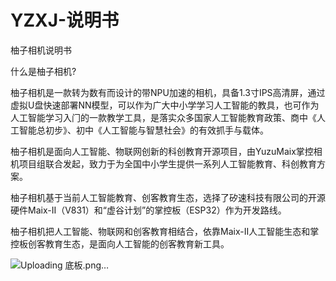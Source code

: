 # YZXJ-说明书
柚子相机说明书

什么是柚子相机?

柚子相机是一款转为数有而设计的带NPU加速的相机，具备1.3寸IPS高清屏，通过虚拟U盘快速部署NN模型，可以作为广大中小学学习人工智能的教具，也可作为人工智能学习入⻔的一款教学工具，是落实众多国家人工智能教育政策、商中《人工智能总初步》、初中《人工智能与智慧社会》的有效抓手与载体。

柚子相机是面向人工智能、物联网创新的科创教育开源项目，由YuzuMaix掌控相机项目组联合发起，致力于为全国中小学生提供一系列人工智能教育、科创教育方案。

柚子相机基于当前人工智能教育、创客教育生态，选择了矽速科技有限公司的开源硬件Maix-II（V831）和“虚谷计划”的掌控板（ESP32）作为开发路线。

柚子相机把人工智能、物联网和创客教育相结合，依靠Maix-II人工智能生态和掌控板创客教育生态，是面向人工智能的创客教育新工具。

![Uploading 底板.png…]()
